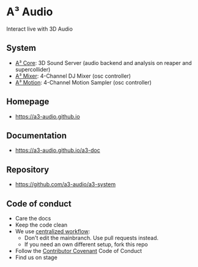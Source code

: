 # A³ Audio
Interact live with 3D Audio

## System
- [A³ Core](https://a3-audio.github.io/a3-doc/user/a3core.html): 3D Sound Server (audio backend and analysis on reaper and supercollider)
- [A³ Mixer](https://a3-audio.github.io/a3-doc/user/a3core.html): 4-Channel DJ Mixer (osc controller)
- [A³ Motion](https://a3-audio.github.io/a3-doc/user/a3core.html): 4-Channel Motion Sampler (osc controller)

## Homepage
- https://a3-audio.github.io

## Documentation
- https://a3-audio.github.io/a3-doc

## Repository
- https://github.com/a3-audio/a3-system

## Code of conduct
- Care the docs
- Keep the code clean
- We use [centralized workflow](https://www.git-scm.com/book/en/v2/Distributed-Git-Distributed-Workflows):
  - Don't edit the mainbranch. Use pull requests instead.
  - If you need an own different setup, fork this repo
- Follow the <a href="https://contributor-covenant.org/">Contributor Covenant</a> Code of Conduct
- Find us on stage
